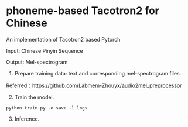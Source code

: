 # phoneme-based Tacotron2 for Chinese
An implementation of Tacotron2 based Pytorch

Input: Chinese Pinyin Sequence

Output: Mel-spectrogram

1. Prepare training data: text and corresponding mel-spectrogram files.

Referred：https://github.com/Labmem-Zhouyx/audio2mel_preprocessor

2. Train the model.

`python train.py -o save -l logs`

3. Inference.


